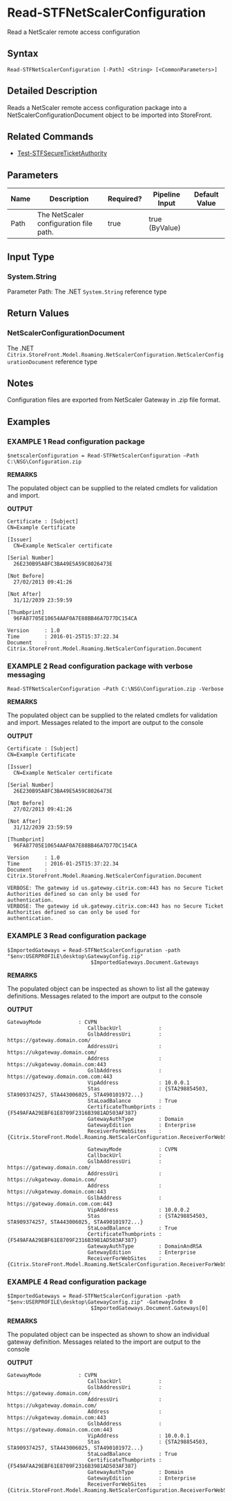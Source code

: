 ﻿# Read-STFNetScalerConfiguration

Read a NetScaler remote access configuration

## Syntax

```
Read-STFNetScalerConfiguration [-Path] <String> [<CommonParameters>]
```

## Detailed Description

Reads a NetScaler remote access configuration package into a NetScalerConfigurationDocument object to be imported into StoreFront.

## Related Commands

* [Test-STFSecureTicketAuthority](./Test-STFSecureTicketAuthority)

## Parameters

| Name   | Description | Required? | Pipeline Input | Default Value |
| --- | --- | --- | --- | --- |
|Path|The NetScaler configuration file path.|true|true (ByValue)| |

## Input Type

### System.String

Parameter Path: The .NET `System.String` reference type

## Return Values

### NetScalerConfigurationDocument

The .NET `Citrix.StoreFront.Model.Roaming.NetScalerConfiguration.NetScalerConfigurationDocument` reference type

## Notes

Configuration files are exported from NetScaler Gateway in .zip file format.

## Examples

### EXAMPLE 1 Read configuration package

```
$netscalerConfiguration = Read-STFNetScalerConfiguration –Path C:\NSG\Configuration.zip
```

**REMARKS**

The populated object can be supplied to the related cmdlets for validation and import.

**OUTPUT**

```
Certificate : [Subject]
CN=Example Certificate

[Issuer]
  CN=Example NetScaler certificate

[Serial Number]
  26E230B95A8FC3BA49E5A59C8026473E

[Not Before]
  27/02/2013 09:41:26

[Not After]
  31/12/2039 23:59:59

[Thumbprint]
  96FA87705E10654AAF0A7E88BB46A7D77DC154CA

Version     : 1.0
Time        : 2016-01-25T15:37:22.34
Document    : Citrix.StoreFront.Model.Roaming.NetScalerConfiguration.Document
```

### EXAMPLE 2 Read configuration package with verbose messaging

```
Read-STFNetScalerConfiguration –Path C:\NSG\Configuration.zip -Verbose
```

**REMARKS**

The populated object can be supplied to the related cmdlets for validation and import. Messages related to the import are output to the console

**OUTPUT**

```
Certificate : [Subject]
CN=Example Certificate

[Issuer]
  CN=Example NetScaler certificate

[Serial Number]
  26E230B95A8FC3BA49E5A59C8026473E

[Not Before]
  27/02/2013 09:41:26

[Not After]
  31/12/2039 23:59:59

[Thumbprint]
  96FA87705E10654AAF0A7E88BB46A7D77DC154CA

Version     : 1.0
Time        : 2016-01-25T15:37:22.34
Document    : Citrix.StoreFront.Model.Roaming.NetScalerConfiguration.Document

VERBOSE: The gateway id us.gateway.citrix.com:443 has no Secure Ticket Authorities defined so can only be used for
authentication.
VERBOSE: The gateway id uk.gateway.citrix.com:443 has no Secure Ticket Authorities defined so can only be used for
authentication.
```

### EXAMPLE 3 Read configuration package

```
$ImportedGateways = Read-STFNetScalerConfiguration -path "$env:USERPROFILE\desktop\GatewayConfig.zip" 
                           $ImportedGateways.Document.Gateways
```

**REMARKS**

The populated object can be inspected as shown to list all the gateway definitions. Messages related to the import are output to the console

**OUTPUT**

```
GatewayMode            : CVPN
                          CallbackUrl            :
                          GslbAddressUri         : https://gateway.domain.com/
                          AddressUri             : https://ukgateway.domain.com/
                          Address                : https://ukgateway.domain.com:443
                          GslbAddress            : https://gateway.domain.com.com:443
                          VipAddress             : 10.0.0.1
                          Stas                   : {STA298854503, STA909374257, STA443006025, STA490101972...}
                          StaLoadBalance         : True
                          CertificateThumbprints : {F549AFAA29EBF61E8709F2316B3981AD503AF387}
                          GatewayAuthType        : Domain
                          GatewayEdition         : Enterprise
                          ReceiverForWebSites    : {Citrix.StoreFront.Model.Roaming.NetScalerConfiguration.ReceiverForWebSite}

                          GatewayMode            : CVPN
                          CallbackUrl            :
                          GslbAddressUri         : https://gateway.domain.com/
                          AddressUri             : https://ukgateway.domain.com/
                          Address                : https://ukgateway.domain.com:443
                          GslbAddress            : https://gateway.domain.com.com:443
                          VipAddress             : 10.0.0.2
                          Stas                   : {STA298854503, STA909374257, STA443006025, STA490101972...}
                          StaLoadBalance         : True
                          CertificateThumbprints : {F549AFAA29EBF61E8709F2316B3981AD503AF387}
                          GatewayAuthType        : DomainAndRSA
                          GatewayEdition         : Enterprise
                          ReceiverForWebSites    : {Citrix.StoreFront.Model.Roaming.NetScalerConfiguration.ReceiverForWebSite}
```

### EXAMPLE 4 Read configuration package

```
$ImportedGateways = Read-STFNetScalerConfiguration -path "$env:USERPROFILE\desktop\GatewayConfig.zip" -GatewayIndex 0 
                           $ImportedGateways.Document.Gateways[0]
```

**REMARKS**

The populated object can be inspected as shown to show an individual gateway definition. Messages related to the import are output to the console

**OUTPUT**

```
GatewayMode            : CVPN
                          CallbackUrl            :
                          GslbAddressUri         : https://gateway.domain.com/
                          AddressUri             : https://ukgateway.domain.com/
                          Address                : https://ukgateway.domain.com:443
                          GslbAddress            : https://gateway.domain.com.com:443
                          VipAddress             : 10.0.0.1
                          Stas                   : {STA298854503, STA909374257, STA443006025, STA490101972...}
                          StaLoadBalance         : True
                          CertificateThumbprints : {F549AFAA29EBF61E8709F2316B3981AD503AF387}
                          GatewayAuthType        : Domain
                          GatewayEdition         : Enterprise
                          ReceiverForWebSites    : {Citrix.StoreFront.Model.Roaming.NetScalerConfiguration.ReceiverForWebSite}
```
